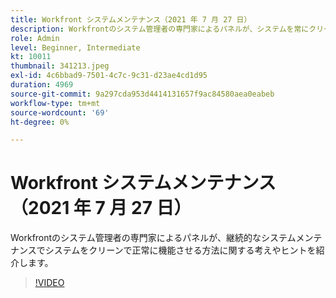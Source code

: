 ```yaml
---
title: Workfront システムメンテナンス（2021 年 7 月 27 日）
description: Workfrontのシステム管理者の専門家によるパネルが、システムを常にクリーンで正常に機能させる方法に関する考えやヒントを提供します（説明は 60 ～ 160 文字にする必要があります）。
role: Admin
level: Beginner, Intermediate
kt: 10011
thumbnail: 341213.jpeg
exl-id: 4c6bbad9-7501-4c7c-9c31-d23ae4cd1d95
duration: 4969
source-git-commit: 9a297cda953d4414131657f9ac84580aea0eabeb
workflow-type: tm+mt
source-wordcount: '69'
ht-degree: 0%

---
```


# Workfront システムメンテナンス（2021 年 7 月 27 日）

Workfrontのシステム管理者の専門家によるパネルが、継続的なシステムメンテナンスでシステムをクリーンで正常に機能させる方法に関する考えやヒントを紹介します。

>[!VIDEO](https://video.tv.adobe.com/v/341213/?quality=12&learn=on)
